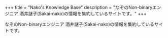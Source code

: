 +++
title = "Nako's Knowledge Base"
description = "なぞのNon-binaryエンジニア 酒井謎子(Sakai-nako)の情報を集約しているサイトです。"
+++

なぞのNon-binaryエンジニア 酒井謎子(Sakai-nako)の情報を集約しているサイトです。
